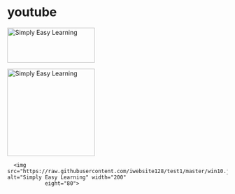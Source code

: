 # youtube
<img src="https://raw.githubusercontent.com/iwebsite128/test1/master/win10.jpg" alt="Simply Easy Learning" width="200"
         height="80">

<img src="https://upload.wikimedia.org/wikipedia/commons/thumb/2/2f/Google_2015_logo.svg/240px-Google_2015_logo.svg.png" alt="Simply Easy Learning" width="200"
          eight="80">

      <img src="https://raw.githubusercontent.com/iwebsite128/test1/master/win10.jpg" alt="Simply Easy Learning" width="200"
                eight="80">
